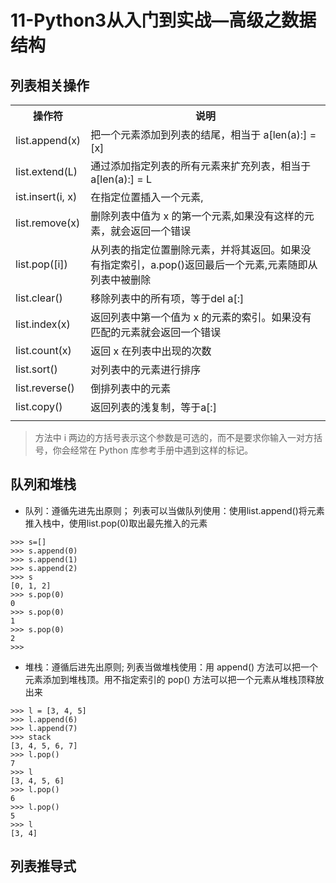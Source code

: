 # 11-Python3从入门到实战—高级之数据结构

## 列表相关操作
<table>
<tr>
	<th>操作符</th>
	<th>说明</th>
</tr>
<tr>
	<td>list.append(x)</td>
	<td>把一个元素添加到列表的结尾，相当于 a[len(a):] = [x]</td>
</tr>
<tr>
	<td>list.extend(L)</td>
	<td>通过添加指定列表的所有元素来扩充列表，相当于 a[len(a):] = L</td>
</tr>
<tr>
	<td>ist.insert(i, x)</td>
	<td>在指定位置插入一个元素,</td>
</tr>
<tr>
	<td>list.remove(x)</td>
	<td>删除列表中值为 x 的第一个元素,如果没有这样的元素，就会返回一个错误</td>
</tr>
<tr>
	<td>list.pop([i])</td>
	<td>从列表的指定位置删除元素，并将其返回。如果没有指定索引，a.pop()返回最后一个元素,元素随即从列表中被删除</td>
</tr>
<tr>
	<td>list.clear()</td>
	<td>移除列表中的所有项，等于del a[:]</td>
</tr>
<tr>
	<td>list.index(x)</td>
	<td>返回列表中第一个值为 x 的元素的索引。如果没有匹配的元素就会返回一个错误</td>
</tr>
<tr>
	<td>list.count(x)</td>
	<td>返回 x 在列表中出现的次数</td>
</tr>
<tr>
	<td>list.sort()</td>
	<td>对列表中的元素进行排序</td>
</tr>
<tr>
	<td>list.reverse()</td>
	<td>倒排列表中的元素</td>
</tr>
<tr>
	<td>list.copy()</td>
	<td>返回列表的浅复制，等于a[:]</td>
</tr>
<tr>
	<td></td>
	<td></td>
</tr>
</table>

> 方法中 i 两边的方括号表示这个参数是可选的，而不是要求你输入一对方括号，你会经常在 Python 库参考手册中遇到这样的标记。

## 队列和堆栈
* 队列：遵循先进先出原则；
	列表可以当做队列使用：使用list.append()将元素推入栈中，使用list.pop(0)取出最先推入的元素
```
>>> s=[]
>>> s.append(0)
>>> s.append(1)
>>> s.append(2)
>>> s
[0, 1, 2]
>>> s.pop(0)
0
>>> s.pop(0)
1
>>> s.pop(0)
2
>>>
```
* 堆栈：遵循后进先出原则;
	列表当做堆栈使用：用 append() 方法可以把一个元素添加到堆栈顶。用不指定索引的 pop() 方法可以把一个元素从堆栈顶释放出来
```
>>> l = [3, 4, 5]
>>> l.append(6)
>>> l.append(7)
>>> stack
[3, 4, 5, 6, 7]
>>> l.pop()
7
>>> l
[3, 4, 5, 6]
>>> l.pop()
6
>>> l.pop()
5
>>> l
[3, 4]
```

## 列表推导式

